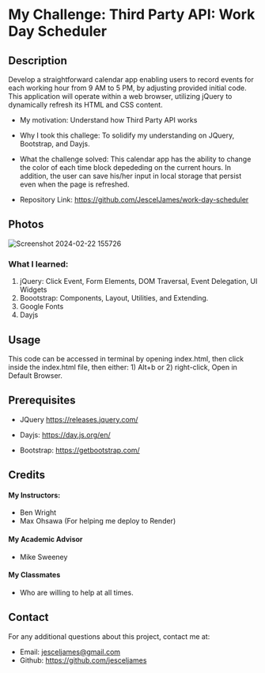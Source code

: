 # My Challenge: Third Party API: Work Day Scheduler

## Description

Develop a straightforward calendar app enabling users to record events for each working hour from 9 AM to 5 PM, by adjusting provided initial code. This application will operate within a web browser, utilizing jQuery to dynamically refresh its HTML and CSS content.

- My motivation: Understand how Third Party API works
- Why I took this challege: To solidify my understanding on JQuery, Bootstrap, and Dayjs.
- What the challenge solved: This calendar app has the ability to change the color of each time block depededing on the current hours. In addition, the user can save his/her input in local storage that persist even when the page is refreshed.

- Repository Link: https://github.com/JescelJames/work-day-scheduler

## Photos
![Screenshot 2024-02-22 155726](https://github.com/JescelJames/work-day-scheduler/assets/105643185/9a291995-d364-4b9a-8ede-16e63b91d2dd)


### What I learned:

1. jQuery: Click Event, Form Elements, DOM Traversal, Event Delegation, UI Widgets
2. Boootstrap: Components, Layout, Utilities, and Extending.
3. Google Fonts
4. Dayjs

## Usage

This code can be accessed in terminal by opening index.html, then click inside the index.html file, then either: 1) Alt+b or 2) right-click, Open in Default Browser.

## Prerequisites

- JQuery https://releases.jquery.com/

- Dayjs: https://day.js.org/en/

- Bootstrap: https://getbootstrap.com/

## Credits

#### My Instructors:

- Ben Wright
- Max Ohsawa (For helping me deploy to Render)

#### My Academic Advisor

- Mike Sweeney

#### My Classmates

- Who are willing to help at all times.

## Contact

For any additional questions about this project, contact me at:

- Email: jesceljames@gmail.com
- Github: https://github.com/jesceljames
